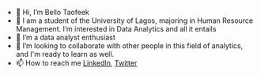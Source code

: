 - 👋 Hi, I’m Bello Taofeek 
- 👀 I am a student of the University of Lagos, majoring in Human Resource Management. I’m interested in Data Analytics and all it entails 
- 🌱 I’m a data analyst enthusiast
- 💞️ I’m looking to collaborate with other people in this field of analytics, and I'm ready to learn as well.
- 📫 How to reach me [LinkedIn](https://www.linkedin.com/in/bello-taofeek-olanrewaju-0878351a5/), [Twitter](https://twitter.com/BelloTfk)


<!---
BelloTfk/BelloTfk is a ✨ special ✨ repository because its `README.md` (this file) appears on your GitHub profile.
You can click the Preview link to take a look at your changes.
--->
